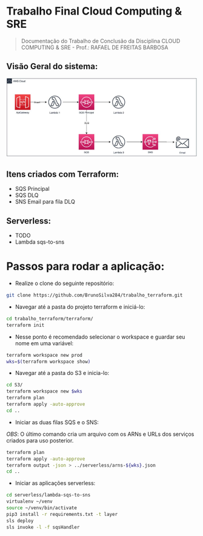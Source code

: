 # Trabalho Final Cloud Computing & SRE

>  Documentação do Trabalho de Conclusão da Disciplina CLOUD COMPUTING & SRE  - Prof.: RAFAEL DE FREITAS BARBOSA

## Visão Geral do sistema:
![img/visao-geral.JPG](img/visao-geral.JPG)

## Itens criados com Terraform:
* SQS Principal
* SQS DLQ
* SNS Email para fila DLQ
 
## Serverless:
* TODO
* Lambda sqs-to-sns


# Passos para rodar a aplicação:

* Realize o clone do seguinte repositório:
```sh
git clone https://github.com/BrunoSilva284/trabalho_terraform.git
```

* Navegar até a pasta do projeto terraform e iniciá-lo:
```sh
cd trabalho_terraform/terraform/
terraform init
```
* Nesse ponto é recomendado selecionar o workspace e guardar seu nome em uma variável:
```sh
terraform workspace new prod
wks=$(terraform workspace show)
```

* Navegar até a pasta do S3 e inicia-lo:
```sh
cd S3/
terraform workspace new $wks
terraform plan
terraform apply -auto-approve
cd ..
```

* Iniciar as duas filas SQS e o SNS:

*OBS*: O último comando cria um arquivo com os ARNs e URLs dos serviços criados para uso posterior.

```sh
terraform plan
terraform apply -auto-approve
terraform output -json > ../serverless/arns-${wks}.json
cd ..
```

* Iniciar as aplicações serverless:
```sh
cd serverless/lambda-sqs-to-sns
virtualenv ~/venv
source ~/venv/bin/activate
pip3 install -r requirements.txt -t layer
sls deploy
sls invoke -l -f sqsHandler
```